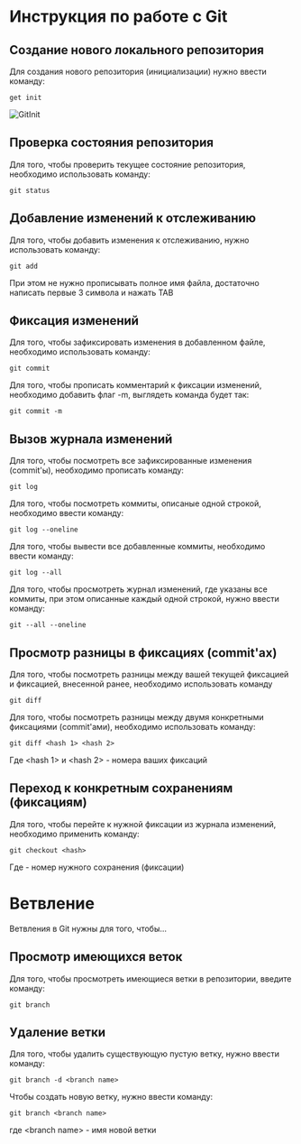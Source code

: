 # **Инструкция по работе с Git**

## Создание нового локального репозитория ##

Для создания нового репозитория (инициализации) нужно ввести команду:

    get init

![GitInit](GitInit.jpg)

## Проверка состояния репозитория

Для того, чтобы проверить текущее состояние репозитория, необходимо использовать команду:

    git status

## Добавление изменений к отслеживанию

Для того, чтобы добавить изменения к отслеживанию, нужно использовать команду:

    git add

При этом не нужно прописывать полное имя файла, достаточно написать первые 3 символа и нажать TAB

## Фиксация изменений

Для того, чтобы зафиксировать изменения в добавленном файле, необходимо использовать команду:

    git commit

Для того, чтобы прописать комментарий к фиксации изменений, необходимо добавить флаг -m, выглядеть команда будет так:

    git commit -m

## Вызов журнала изменений

Для того, чтобы посмотреть все зафиксированные изменения (commit'ы), необходимо прописать команду:

    git log

Для того, чтобы посмотреть коммиты, описаные одной строкой, необходимо ввести команду:

    git log --oneline

Для того, чтобы вывести все добавленные коммиты, необходимо ввести команду:

    git log --all

Для того, чтобы просмотреть журнал изменений, где указаны все коммиты, при этом описанные каждый одной строкой, нужно ввести команду:

    git --all --oneline

## Просмотр разницы в фиксациях (commit'ах)

Для того, чтобы посмотреть разницы между вашей текущей фиксацией и  фиксацией, внесенной ранее, необходимо использовать команду 

    git diff

Для того, чтобы посмотреть разницы между двумя конкретными фиксациями (commit'ами), необходимо использовать команду:

    git diff <hash 1> <hash 2>

Где <hash 1> и <hash 2> - номера ваших фиксаций

## Переход к конкретным сохранениям (фиксациям)

Для того, чтобы перейте к нужной фиксации из журнала изменений, необходимо применить команду:

    git checkout <hash>

Где <hash> - номер нужного сохранения (фиксации)

# Ветвление

Ветвления в Git нужны для того, чтобы...

## Просмотр имеющихся веток

Для того, чтобы просмотреть имеющиеся ветки в репозитории, введите команду:

    git branch

## Удаление ветки

Для того, чтобы удалить существующую пустую ветку, нужно ввести команду:

    git branch -d <branch name>

Чтобы создать новую ветку, нужно ввести команду:

    git branch <branch name>

где \<branch name\> - имя новой ветки

